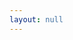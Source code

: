 ```yaml
---
layout: null
---
```

<body onload="callGoogleScript();">
<script>
function callGoogleScript() {
	  
    var url = "https://script.google.com/macros/s/AKfycbwQt4QiNTg8RjaAVd4KHZ_yClTbzgrvF34FZIIgEmIb8yGSHn8/exec?callback=loadData&id=1vsGEAbtDMvbURAUq-pio2O2oYaX-i76hjOPYNX4KwMk&sheet=Sheet1&num="+getURLParameter(num);
// Make an AJAX call to Google Script
var request = jQuery.ajax({
      crossDomain: true,
      url: url,
      method: "GET",
      dataType: "jsonp"
    });
  }
 
 // print the returned data from jsonp
  function loadData(e) {
  console.log(e);
  var rows= e;
         for (var i = 0; i < rows.length; i++) {
          for (var p = 0; p < rows[i].length; p++) { 
         $("#main").append(rows[i][p]+"<br>");
        	  }
	  }
}
  </script>
<script type="text/javascript" src="/assets/js/jquery-3.2.1.min.js"></script>
<div id="main"></div>
<script>
function getURLParameter(name) {
    return decodeURI(
        (RegExp(name + '=' + '(.+?)(&|$)').exec(location.search)||[,null])[1]
    );
}	
</script>
</body>
